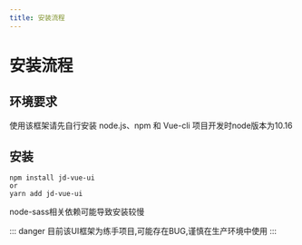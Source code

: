 ```yaml
---
title: 安装流程
---
```

# 安装流程

## 环境要求

使用该框架请先自行安装 node.js、npm 和 Vue-cli
项目开发时node版本为10.16
## 安装
```
npm install jd-vue-ui
or  
yarn add jd-vue-ui 
```
node-sass相关依赖可能导致安装较慢

::: danger
目前该UI框架为练手项目,可能存在BUG,谨慎在生产环境中使用
:::
